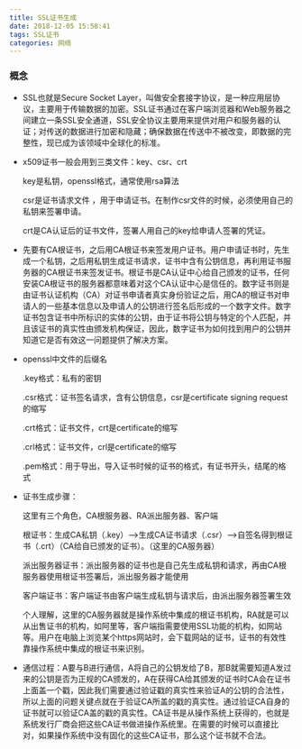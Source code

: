 ```yaml
---
title: SSL证书生成
date: 2018-12-05 15:58:41
tags: SSL证书
categories: 网络
---
```


### 概念

* SSL也就是Secure Socket Layer，叫做安全套接字协议，是一种应用层协议，主要用于传输数据的加密。SSL证书通过在客户端浏览器和Web服务器之间建立一条SSL安全通道，SSL安全协议主要用来提供对用户和服务器的认证；对传送的数据进行加密和隐藏；确保数据在传送中不被改变，即数据的完整性，现已成为该领域中全球化的标准。

* x509证书一般会用到三类文件：key、csr、crt

  key是私钥，openssl格式，通常使用rsa算法

  csr是证书请求文件 ，用于申请证书。在制作csr文件的时候，必须使用自己的私钥来签署申请。

  crt是CA认证后的证书文件，签署人用自己的key给申请人签署的凭证。

* 先要有CA根证书，之后用CA根证书来签发用户证书。用户申请证书时，先生成一个私钥，之后用私钥生成证书请求，证书中含有公钥信息，再利用证书服务器的CA根证书来签发证书。根证书是CA认证中心给自己颁发的证书，任何安装CA根证书的服务器都意味着对这个CA认证中心是信任的。数字证书则是由证书认证机构（CA）对证书申请者真实身份验证之后，用CA的根证书对申请人的一些基本信息以及申请人的公钥进行签名后形成的一个数字文件。数字证书包含证书中所标识的实体的公钥，由于证书将公钥与特定的个人匹配，并且该证书的真实性由颁发机构保证，因此，数字证书为如何找到用户的公钥并知道它是否有效这一问题提供了解决方案。

* openssl中文件的后缀名

  .key格式：私有的密钥

  .csr格式：证书签名请求，含有公钥信息，csr是certificate signing request的缩写

  .crt格式：证书文件，crt是certificate的缩写

  .crl格式：证书文件，crl是certificate的缩写

  .pem格式：用于导出，导入证书时候的证书的格式，有证书开头，结尾的格式

* 证书生成步骤：

  这里有三个角色，CA根服务器、RA派出服务器、客户端

  根证书：生成CA私钥（.key）-->生成CA证书请求（.csr）-->自签名得到根证书（.crt）（CA给自已颁发的证书）。（这里的CA服务器）

  派出服务器证书：派出服务器的证书也是自己先生成私钥和请求，再由CA根服务器使用根证书签署后，派出服务器才能使用

  客户端证书：客户端证书由客户端生成私钥与请求后，由派出服务器签署生效

  个人理解，这里的CA服务器就是操作系统中集成的根证书机构，RA就是可以从出售证书的机构，如阿里等，客户端指需要使用SSL功能的机构，如网站等。用户在电脑上浏览某个https网站时，会下载网站的证书，证书的有效性靠操作系统中集成的根证书来识别。

* 通信过程：A要与B进行通信，A将自己的公钥发给了B，那B就需要知道A发过来的公钥是否为正规的CA颁发的，A在获得CA给其颁发的证书时CA会在证书上面盖一个戳，因此我们需要通过验证戳的真实性来验证A的公钥的合法性，所以上面的问题关键点就在于验证CA所盖的戳的真实性。通过验证CA自身的证书就可以验证CA盖的戳的真实性。CA证书是从操作系统上获得的，也就是系统发行厂商会把这些CA证书做进操作系统里。在需要的时候可以直接比对，如果操作系统中没有固化的这些CA证书，那么这个证书就不合法。

